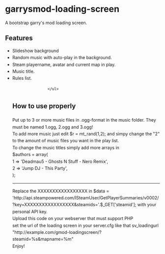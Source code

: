# garrysmod-loading-screen
A bootstrap garry's mod loading screen.

<h2>Features</h2>
<ul style="line-height: 1.6;">   
		
		
<li>Slideshow background</li>
<li>Random music with auto-play in the background.</li>
<li>Steam playername, avatar and current map in play.</li>
<li>Music title.</li>
<li>Rules list.</li>

                    </ul>
                    
<h2>How to use properly</h2>
Put up to 3 or more music files in .ogg-format in the music folder. They must be named 1.ogg, 2.ogg and 3.ogg!<br>
To add more music just edit $r       = mt_rand(1,2); and simpy change the "2" to the amount of music files you want in the play list.<br>
To change the music titles simply add more arrays in <br>
$authors = array(<br>
    1 => 'Deadmau5 - Ghosts N Stuff - Nero Remix',<br>
	2 => 'Jump DJ - This Party',<br>
);<br>
<hr>
Replace the XXXXXXXXXXXXXXXXX in $data = 'http://api.steampowered.com/ISteamUser/GetPlayerSummaries/v0002/?key=XXXXXXXXXXXXXXXXX&steamids='.$_GET['steamid']; with your personal API key.<br>
Upload this code on your webserver that must support PHP<br>
set the url of the loading screen in your server.cfg like that sv_loadingurl "http://example.com/gmod-loadingscreen/?steamid=%s&mapname=%m"<br>
Enjoy!
